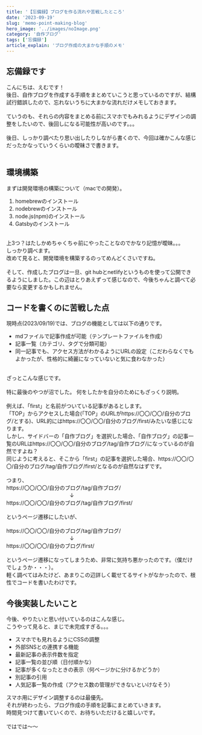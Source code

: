 ```yaml
---
title: '【忘備録】ブログを作る流れや苦戦したところ'
date: '2023-09-19'
slug: 'memo-point-making-blog'
hero_image: '../images/noImage.png'
category: '自作ブログ'
tags: ['忘備録']
article_explain: 'ブログ作成の大まかな手順のメモ'
---
```


## 忘備録です
こんにちは、えむです！<br>
後日、自作ブログを作成する手順をまとめていこうと思っているのですが、結構試行錯誤したので、忘れないうちに大まかな流れだけメモしておきます。<br>
<br>
ていうのも、それらの内容をまとめる前にスマホでもみれるようにデザインの調整をしたいので、後回しになる可能性が高いのです。。。<br>
<br>
後日、しっかり調べたり思い出したりしながら書くので、今回は確かこんな感じだったかなっていうくらいの曖昧さで書きます。<br>
<br>
## 環境構築
まずは開発環境の構築について（macでの開発）。<br>
1. homebrewのインストール
2. nodebrewのインストール
3. node.js(npm)のインストール
4. Gatsbyのインストール
<br>
上3つ？はたしかめちゃくちゃ前にやったことなのでかなり記憶が曖昧。。。<br>
しっかり調べます。<br>
改めて見ると、開発環境を構築するのってめんどくさいですね。<br>
<br>
そして、作成したブログは一旦、git hubとnetlifyというものを使って公開できるようにしました。この辺はとりあえずって感じなので、今後ちゃんと調べて必要なら変更するかもしれません。
<br>

## コードを書くのに苦戦した点
現時点(2023/09/19)では、ブログの機能としては以下の通りです。<br>
* mdファイルで記事作成が可能（テンプレートファイルを作成）
* 記事一覧（カテゴリ、タグで分類可能）
* 同一記事でも、アクセス方法がわかるようにURLの設定（こだわらなくでもよかったが、性格的に綺麗になっていないと気に食わなかった）
<br>
ざっとこんな感じです。<br><br>
特に最後のやつが沼でした。
何をしたかを自分のためにもざっくり説明。<br><br>
例えば、「first」と名前がついている記事があるとします。<br>
「TOP」からアクセスした場合(「TOP」のURLがhttps://〇〇/〇〇/自分のブログ/とする)、URL的にはhttps://〇〇/〇〇/自分のブログ/first/みたいな感じになります。<br>
しかし、サイドバーの「自作ブログ」を選択した場合、「自作ブログ」の記事一覧のURLはhttps://〇〇/〇〇/自分のブログ/tag/自作ブログ/になっているのが自然ですよね？<br>
同じように考えると、そこから「first」の記事を選択した場合、https://〇〇/〇〇/自分のブログ/tag/自作ブログ/first/となるのが自然なはずです。<br><br>
つまり、<br>
https://〇〇/〇〇/自分のブログ/tag/自作ブログ/<br>
　　　　　　　　　　　　↓<br>
https://〇〇/〇〇/自分のブログ/tag/自作ブログ/first/ <br><br>
というページ遷移にしたいが、<br><br>
https://〇〇/〇〇/自分のブログ/tag/自作ブログ/<br>
　　　　　　　　　　　　↓<br>
https://〇〇/〇〇/自分のブログ/first/<br><br>
というページ遷移になってしまうため、非常に気持ち悪かったのです。（僕だけでしょうか・・・）。<br>
軽く調べてはみたけど、あまりこの辺詳しく載せてるサイトがなかったので、根性でコードを書いたわけです。

## 今後実装したいこと
今後、やりたいと思い付いているのはこんな感じ。<br>
こうやって見ると、まじで未完成すぎる。。。<br>
* スマホでも見れるようにCSSの調整
* 外部SNSとの連携する機能
* 最新記事の表示件数を指定
* 記事一覧の並び順（日付順かな）
* 記事が多くなったときの表示（何ページかに分けるかどうか）
* 別記事の引用
* 人気記事一覧の作成（アクセス数の管理ができないといけなそう）

スマホ用にデザイン調整するのは最優先。<br>
それが終わったら、ブログ作成の手順を記事にまとめていきます。<br>
時間見つけて書いていくので、お待ちいただけると嬉しいです。<br>
<br>
ではでは〜〜





